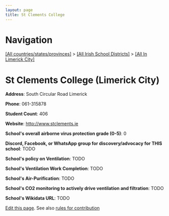 ```yaml
---
layout: page
title: St Clements College
---
```

# Navigation

[[All countries/states/provinces]](../../..) > [[All Irish School Districts]](../..) > [[All In Limerick City]](..)

# St Clements College (Limerick City)

**Address**: South Circular Road Limerick

**Phone**: 061-315878

**Student Count**: 406

**Website**: <http://www.stclements.ie>

**School's overall airborne virus protection grade (0-5)**: 0

**Discord, Facebook, or WhatsApp group for discovery/advocacy for THIS school**: TODO

**School's policy on Ventilation**: TODO

**School's Ventilation Work Completion**: TODO

**School's Air-Purification**: TODO

**School's CO2 monitoring to actively drive ventilation and filtration**: TODO

**School's Wikidata URL**: TODO


[Edit this page](https://github.com/ventilate-schools/Ireland/edit/main/./Limerick_City/St_Clements_College.md). See also [rules for contribution](../../../contribution-rules/)